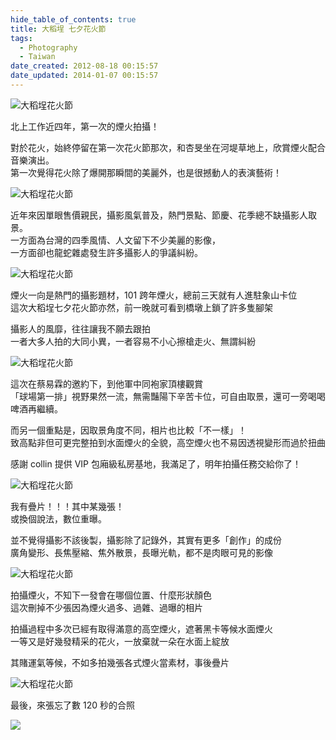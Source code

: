 ```yaml
---
hide_table_of_contents: true
title: 大稻埕 七夕花火節
tags:
  - Photography
  - Taiwan
date_created: 2012-08-18 00:15:57
date_updated: 2014-01-07 00:15:57
---
```


![大稻埕花火節](http://farm9.staticflickr.com/8284/7814377518_9c38305055_c.jpg)

北上工作近四年，第一次的煙火拍攝！

對於花火，始終停留在第一次花火節那次，和杏旻坐在河堤草地上，欣賞煙火配合音樂演出。  
第一次覺得花火除了爆開那瞬間的美麗外，也是很撼動人的表演藝術！

![大稻埕花火節](http://farm9.staticflickr.com/8299/7814293422_e88a44f0c5_c.jpg)

近年來因單眼售價親民，攝影風氣普及，熱門景點、節慶、花季總不缺攝影人取景。  
一方面為台灣的四季風情、人文留下不少美麗的影像，  
一方面卻也龍蛇雜處發生許多攝影人的爭議糾紛。

![大稻埕花火節](http://farm9.staticflickr.com/8423/7814305620_cd1db2e38a_c.jpg)

煙火一向是熱門的攝影題材，101 跨年煙火，總前三天就有人進駐象山卡位  
這次大稻埕七夕花火節亦然，前一晚就可看到橋墩上鎖了許多隻腳架

攝影人的風靡，往往讓我不願去跟拍  
一者大多人拍的大同小異，一者容易不小心擦槍走火、無謂糾紛

![大稻埕花火節](http://farm9.staticflickr.com/8301/7814321488_8475eb0308_c.jpg)

這次在蔡易霖的邀約下，到他軍中同袍家頂樓觀賞  
「球場第一排」視野果然一流，無需豔陽下辛苦卡位，可自由取景，還可一旁喝喝啤酒再繼續。

而另一個重點是，因取景角度不同，相片也比較「不一樣」！  
致高點非但可更完整拍到水面煙火的全貌，高空煙火也不易因透視變形而過於扭曲

感謝 collin 提供 VIP 包廂級私房基地，我滿足了，明年拍攝任務交給你了！

![大稻埕花火節](http://farm8.staticflickr.com/7277/7814334750_7213e8af39_c.jpg)

我有疊片！！！其中某幾張！  
或換個說法，數位重曝。

並不覺得攝影不該後製，攝影除了記錄外，其實有更多「創作」的成份  
廣角變形、長焦壓縮、焦外散景，長曝光軌，都不是肉眼可見的影像

![大稻埕花火節](http://farm9.staticflickr.com/8294/7814349796_300b804ee8_c.jpg)

拍攝煙火，不知下一發會在哪個位置、什麼形狀顏色  
這次刪掉不少張因為煙火過多、過雜、過曝的相片

拍攝過程中多次已經有取得滿意的高空煙火，遮著黑卡等候水面煙火  
一等又是好幾發精采的花火，一放棄就一朵在水面上綻放

其賭運氣等候，不如多拍幾張各式煙火當素材，事後疊片

![大稻埕花火節](http://farm8.staticflickr.com/7108/7814395310_f31be8df79_c.jpg)

最後，來張忘了數 120 秒的合照

![](https://fbcdn-sphotos-d-a.akamaihd.net/hphotos-ak-snc7/s720x720/488266_3045641358456_1432126076_n.jpg)
